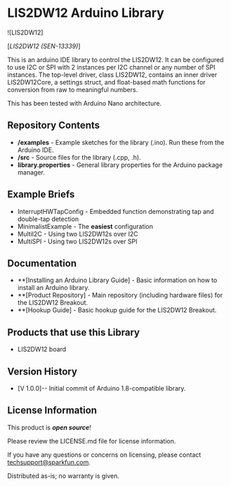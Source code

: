 LIS2DW12 Arduino Library
========================

![LIS2DW12]

[*LIS2DW12 (SEN-13339)*]

This is an arduino IDE library to control the LIS2DW12.  It can be configured to use I2C or SPI with 2 instances per I2C channel or any number of SPI instances.  The top-level driver, class LIS2DW12, contains an inner driver LIS2DW12Core, a settings struct, and float-based math functions for conversion from raw to meaningful numbers.

This has been tested with Arduino Nano architecture.

Repository Contents
-------------------

* **/examples** - Example sketches for the library (.ino). Run these from the Arduino IDE. 
* **/src** - Source files for the library (.cpp, .h).
* **library.properties** - General library properties for the Arduino package manager. 

Example Briefs
--------------

* InterruptHWTapConfig - Embedded function demonstrating tap and double-tap detection
* MinimalistExample - The **easiest** configuration
* MultiI2C - Using two LIS2DW12s over I2C
* MultiSPI - Using two LIS2DW12s over SPI

Documentation
--------------

* **[Installing an Arduino Library Guide] - Basic information on how to install an Arduino library.
* **[Product Repository] - Main repository (including hardware files) for the LIS2DW12 Breakout.
* **[Hookup Guide] - Basic hookup guide for the LIS2DW12 Breakout.

Products that use this Library 
---------------------------------

* LIS2DW12 board

Version History
---------------

* [V 1.0.0]-- Initial commit of Arduino 1.8-compatible library.

License Information
-------------------

This product is _**open source**_! 

Please review the LICENSE.md file for license information. 

If you have any questions or concerns on licensing, please contact techsupport@sparkfun.com.

Distributed as-is; no warranty is given.


